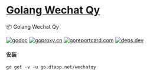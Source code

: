 <h1>
<a href="https://www.dtapp.net/">Golang Wechat Qy</a>
</h1>

📦 Golang Wechat Qy

[comment]: <> (go)
[![godoc](https://pkg.go.dev/badge/go.dtapp.net/wechatqy?status.svg)](https://pkg.go.dev/go.dtapp.net/wechatqy)
[![goproxy.cn](https://goproxy.cn/stats/go.dtapp.net/wechatqy/badges/download-count.svg)](https://goproxy.cn/stats/go.dtapp.net/wechatqy)
[![goreportcard.com](https://goreportcard.com/badge/go.dtapp.net/wechatqy)](https://goreportcard.com/report/go.dtapp.net/wechatqy)
[![deps.dev](https://img.shields.io/badge/deps-go-red.svg)](https://deps.dev/go/go.dtapp.net%2Fwechatqy)

#### 安装

```shell
go get -v -u go.dtapp.net/wechatqy
```
